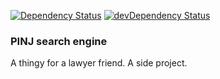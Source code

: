 [![Dependency Status](https://david-dm.org/gurdiga/pinj-search-engine.svg?style=flat)](https://david-dm.org/gurdiga/pinj-search-engine)
[![devDependency Status](https://david-dm.org/gurdiga/pinj-search-engine/dev-status.svg?style=flat)](https://david-dm.org/gurdiga/pinj-search-engine#info=devDependencies)


### PINJ search engine

A thingy for a lawyer friend. A side project.
